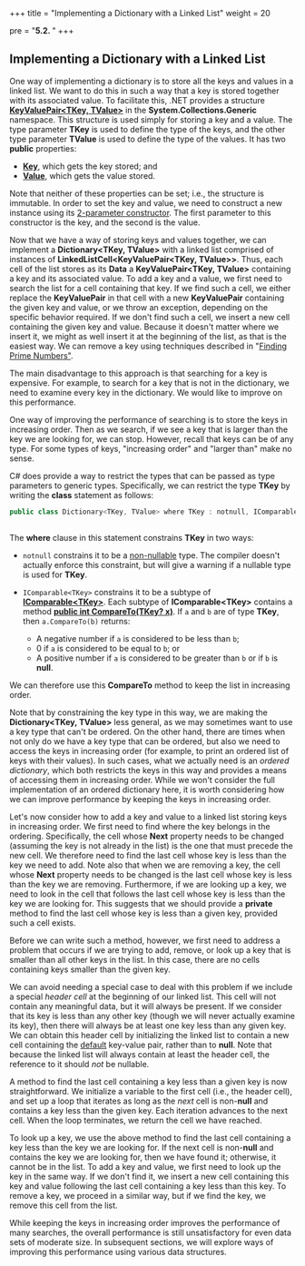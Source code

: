 +++
title = "Implementing a Dictionary with a Linked List"
weight = 20

pre = "<b>5.2. </b>"
+++

## Implementing a Dictionary with a Linked List

One way of implementing a dictionary is to store all the keys and values
in a linked list. We want to do this in such a way that a key is stored
together with its associated value. To facilitate this, .NET
provides a structure
[**KeyValuePair\<TKey, TValue\>**](https://learn.microsoft.com/en-us/dotnet/api/system.collections.generic.keyvaluepair-2?view=net-6.0)
in the **System.Collections.Generic** namespace. This structure is used
simply for storing a key and a value. The type parameter **TKey** is
used to define the type of the keys, and the other type parameter
**TValue** is used to define the type of the values. It has two
**public** properties:

  -  [**Key**](https://learn.microsoft.com/en-us/dotnet/api/system.collections.generic.keyvaluepair-2.key?view=net-6.0#system-collections-generic-keyvaluepair-2-key),
    which gets the key stored; and
  - [**Value**](https://learn.microsoft.com/en-us/dotnet/api/system.collections.generic.keyvaluepair-2.value?view=net-6.0#system-collections-generic-keyvaluepair-2-value),
    which gets the value stored.

Note that neither of these properties can be set; i.e., the structure is
immutable. In order to set the key and value, we need to construct a new
instance using its [2-parameter
constructor](https://learn.microsoft.com/en-us/dotnet/api/system.collections.generic.keyvaluepair-2.-ctor?view=net-6.0#system-collections-generic-keyvaluepair-2-ctor(-0-1)).
The first parameter to this constructor is the key, and the second is
the value.

Now that we have a way of storing keys and values together, we can
implement a **Dictionary\<TKey, TValue\>** with a linked list
comprised of instances of
**LinkedListCell\<KeyValuePair\<TKey, TValue\>\>**. Thus, each
cell of the list stores as its **Data** a
**KeyValuePair\<TKey, TValue\>** containing a key and its
associated value. To add a key and a value, we first need to search the
list for a cell containing that key. If we find such a cell, we either
replace the **KeyValuePair** in that cell with a new **KeyValuePair**
containing the given key and value, or we throw an exception, depending
on the specific behavior required. If we don't find such a cell, we
insert a new cell containing the given key and value. Because it doesn't
matter where we insert it, we might as well insert it at the beginning
of the list, as that is the easiest way. We can remove a key using
techniques described in "[Finding Prime
Numbers"](/linked-lists/sieve-eratosthenes).

The main disadvantage to this approach is that searching for a key is
expensive. For example, to search for a key that is not in the
dictionary, we need to examine every key in the dictionary. We would
like to improve on this performance.

One way of improving the performance of searching is to store the keys
in increasing order. Then as we search, if we see a key that is larger
than the key we are looking for, we can stop. However, recall that keys
can be of any type. For some types of keys, "increasing order" and
"larger than" make no sense.

<span id="where"></span> C\# does provide a way to restrict the types
that can be passed as type parameters to generic types. Specifically, we
can restrict the type **TKey** by writing the **class** statement as
follows:

```C#
public class Dictionary<TKey, TValue> where TKey : notnull, IComparable<TKey>
    
```

The **where** clause in this statement constrains **TKey** in two ways:

- `notnull` constrains it to be a [non-nullable](/appendix/syntax/reference-value#nullable-types) type. The compiler doesn't actually enforce this constraint, but will give a warning if a nullable type is used for **TKey**.
- `IComparable<TKey>` constrains it to be a
  subtype of
  [**IComparable\<TKey\>**](https://learn.microsoft.com/en-us/dotnet/api/system.icomparable-1?view=net-6.0).
  Each subtype of **IComparable\<TKey\>** contains a method [**public int
  CompareTo(TKey?
  x)**](https://learn.microsoft.com/en-us/dotnet/api/system.icomparable-1.compareto?view=net-6.0#system-icomparable-1-compareto(-0)). If `a`
  and `b` are of type **TKey**, then `a.CompareTo(b)` returns:

  - A negative number if `a` is considered to be less than `b`;
  - 0 if `a` is considered to be equal to `b`; or
  - A positive number if `a` is considered to be greater than `b` or if `b` is **null**.

We can therefore use this **CompareTo** method to keep the list in
increasing order.

Note that by constraining the key type in this way, we are making the
**Dictionary\<TKey, TValue\>** less general, as we may sometimes want
to use a key type that can't be ordered. On the other hand, there are
times when not only do we have a key type that can be ordered, but also
we need to access the keys in increasing order (for example, to print an
ordered list of keys with their values). In such cases, what we actually
need is an *ordered dictionary*, which both restricts the keys in this
way and provides a means of accessing them in increasing order. While we
won't consider the full implementation of an ordered dictionary here, it
is worth considering how we can improve performance by keeping the keys
in increasing order.

Let's now consider how to add a key and value to a linked list storing
keys in increasing order. We first need to find where the key belongs in
the ordering. Specifically, the cell whose **Next** property needs to be
changed (assuming the key is not already in the list) is the one that
must precede the new cell. We therefore need to find the last cell whose
key is less than the key we need to add. Note also that when we are
removing a key, the cell whose **Next** property needs to be changed is
the last cell whose key is less than the key we are removing.
Furthermore, if we are looking up a key, we need to look in the cell
that follows the last cell whose key is less than the key we are looking
for. This suggests that we should provide a **private** method to find
the last cell whose key is less than a given key, provided such a cell exists.

Before we can write such a method, however, we first need to address a
problem that occurs if we are trying to add, remove, or look up a key
that is smaller than all other keys in the list. In this case, there are
no cells containing keys smaller than the given key.

We can avoid needing a special case to deal with this problem if we
include a special *header cell* at the beginning of our linked list.
This cell will not contain any meaningful data, but it will always be
present. If we consider that its key is less than any other key (though
we will never actually examine its key), then there will always be at
least one key less than any given key. We can obtain this
header cell by initializing the linked list to contain a new cell containing the [default](/stacks-queues/stack-impl#default-value) key-value pair,
rather than to **null**. Note that because the linked list will always contain at least the header cell, the reference to it should *not* be nullable.

A method to find the last cell containing a key less than a given key is
now straightforward. We initialize a variable to the first cell (i.e.,
the header cell), and set up a loop that iterates as long as the *next*
cell is non-**null** and contains a key less than the given key. Each
iteration advances to the next cell. When the loop terminates, we return
the cell we have reached.

To look up a key, we use the above method to find the last cell
containing a key less than the key we are looking for. If the next cell
is non-**null** and contains the key we are looking for, then we have
found it; otherwise, it cannot be in the list. To add a key and value,
we first need to look up the key in the same way. If we don't find it,
we insert a new cell containing this key and value following the last
cell containing a key less than this key. To remove a key, we proceed in
a similar way, but if we find the key, we remove this cell from the
list.

While keeping the keys in increasing order improves the performance of
many searches, the overall performance is still unsatisfactory for even
data sets of moderate size. In subsequent sections, we will explore ways
of improving this performance using various data structures.
